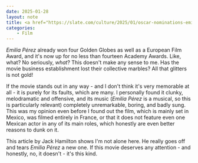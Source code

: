 ```yaml
---
date: 2025-01-28
layout: note
title: <a href="https://slate.com/culture/2025/01/oscar-nominations-emilia-perez-movie-netflix-globes-selena-gomez.html" target="_blank">Emilia Pérez Is Not a Good Movie</a> by Jack Hamilton
categories:
    - Film
---
```

_Emilia Pérez_ already won four Golden Globes as well as a European Film Award, and it's now up for no less than fourteen Academy Awards. Like, what? No seriously, _what_? This doesn't make any sense to me. Has the movie business establishment lost their collective marbles? All that glitters is not gold!  

If the movie stands out in any way - and I don't think it's very memorable at all - it is purely for its faults, which are many. I personally found it clunky, melodramatic and offensive, and its music (_Emilia Pérez_ is a musical, so this is particularly relevant) completely unremarkable, boring, and badly sung. This was my opinion even before I found out the film, which is mainly set in Mexico, was filmed entirely in France, or that it does not feature even one Mexican actor in any of its main roles, which honestly are even better reasons to dunk on it.  

This article by Jack Hamilton shows I'm not alone here. He really goes off and tears _Emilia Pérez_ a new one. If this movie deserves any attention - and honestly, no, it doesn't - it's this kind.
